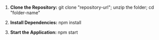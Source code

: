 1) **Clone the Repository:**
   git clone "repository-url"; 
   unzip the folder;
   cd "folder-name"

2) **Install Dependencies:**
   npm install

3) **Start the Application:**
   npm start
